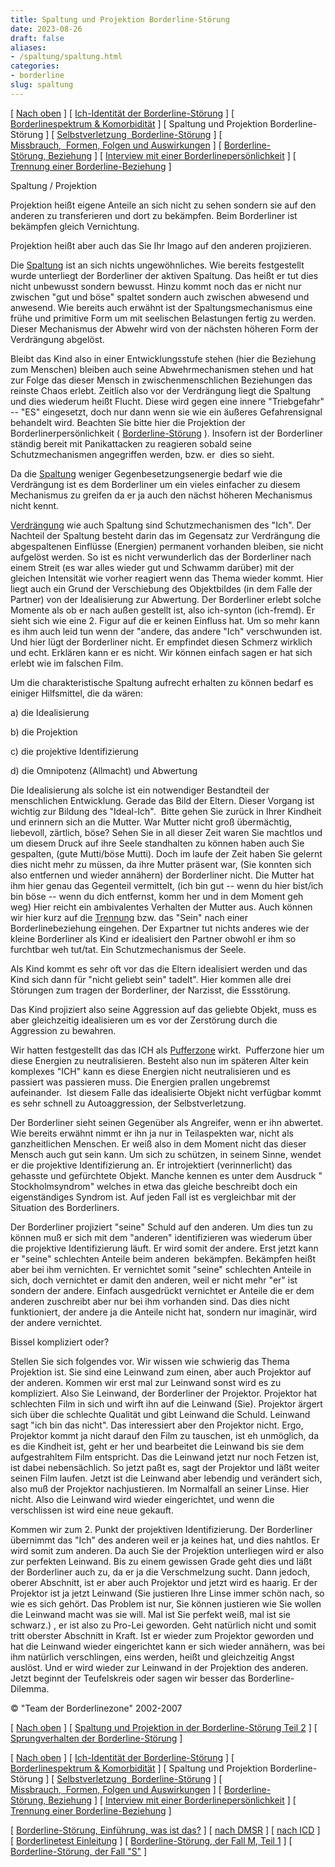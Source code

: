 ```yaml
---
title: Spaltung und Projektion Borderline-Störung
date: 2023-08-26
draft: false
aliases:
- /spaltung/spaltung.html
categories:
- borderline
slug: spaltung
---
```



[ [Nach oben](../bord/bord1/bord1.html) ] [ [Ich-Identität der Borderline-Störung](../bord/bord3/bord_stoerung_1.html) ] [ [Borderlinespektrum & Komorbidität](../bord/borderlinespektrum_mit.htm) ] [ Spaltung und Projektion Borderline-Störung ] [ [Selbstverletzung  Borderline-Störung](../ssv/ssvv.htm) ] [ [Missbrauch,  Formen, Folgen und Auswirkungen](../bord/missbrauch.htm) ] [ [Borderline-Störung, Beziehung](../beziehung/beziehung.htm) ] [ [Interview mit einer Borderlinepersönlichkeit](../bord/interview_mit_borderline.htm) ] [ [Trennung einer Borderline-Beziehung](../trennung/trennung.htm) ]

Spaltung
/ Projektion

Projektion heißt eigene Anteile an sich nicht zu sehen
sondern sie auf den anderen zu transferieren und dort zu bekämpfen. Beim
Borderliner ist bekämpfen gleich Vernichtung.

Projektion heißt aber auch das Sie Ihr Imago auf den
anderen projizieren.

Die [Spaltung](https://blz.borderliner.ch/spaltung/spaltung/spaltung.htm) ist an sich nichts ungewöhnliches. Wie bereits
festgestellt wurde unterliegt der Borderliner der aktiven Spaltung. Das heißt
er tut dies nicht unbewusst sondern bewusst. Hinzu kommt noch das er nicht nur
zwischen "gut und böse" spaltet sondern auch zwischen abwesend und anwesend.
Wie
bereits auch erwähnt ist der Spaltungsmechanismus eine frühe und primitive
Form um mit seelischen Belastungen fertig zu werden. Dieser Mechanismus der
Abwehr wird von der nächsten höheren Form der Verdrängung abgelöst.

Bleibt das Kind also in einer Entwicklungsstufe stehen (hier
die Beziehung zum Menschen) bleiben auch seine Abwehrmechanismen stehen und hat
zur Folge das dieser Mensch in zwischenmenschlichen Beziehungen das reinste
Chaos erlebt. Zeitlich also vor der Verdrängung liegt die Spaltung und dies
wiederum heißt Flucht. Diese wird gegen eine innere "Triebgefahr" --
"ES" eingesetzt, doch nur dann wenn sie wie ein äußeres Gefahrensignal behandelt wird. Beachten Sie bitte hier die Projektion
der Borderlinerpersönlichkeit ( [Borderline-Störung](https://blz.borderliner.ch/bord/bord1/bord1.html) ). Insofern ist der Borderliner ständig bereit mit Panikattacken zu
reagieren sobald seine Schutzmechanismen angegriffen werden, bzw. er  dies
so sieht.

Da die [Spaltung](https://blz.borderliner.ch/spaltung/spaltung/spaltung.htm) weniger Gegenbesetzungsenergie bedarf wie die
Verdrängung ist es dem Borderliner um ein vieles einfacher zu diesem
Mechanismus zu greifen da er ja auch den nächst höheren Mechanismus nicht
kennt.

[Verdrängung](https://blz.borderliner.ch/bord/bord1/bord1.html#Verdrängung) wie auch Spaltung sind Schutzmechanismen des
"Ich". Der Nachteil der Spaltung besteht darin das im Gegensatz
zur Verdrängung die abgespaltenen Einflüsse (Energien) permanent vorhanden
bleiben, sie nicht aufgelöst werden. So ist es nicht verwunderlich das der Borderliner nach einem
Streit (es war alles wieder gut und Schwamm darüber)
mit der gleichen Intensität wie vorher reagiert wenn das Thema wieder kommt.
Hier liegt auch ein Grund der Verschiebung des Objektbildes (in dem Falle der Partner) von der Idealisierung zur Abwertung. Der Borderliner erlebt solche Momente als ob er nach
außen gestellt ist, also ich-synton (ich-fremd). Er sieht sich wie
eine 2. Figur auf die er keinen Einfluss hat. Um so mehr kann es ihm auch leid
tun wenn der "andere, das andere "Ich" verschwunden ist. Und hier lügt
der Borderliner nicht. Er empfindet diesen Schmerz wirklich und echt. Erklären
kann er es nicht. Wir können einfach sagen er hat sich erlebt wie im falschen
Film.

Um die charakteristische Spaltung aufrecht erhalten zu können
bedarf es einiger Hilfsmittel, die da wären:

a) die
Idealisierung

b) die Projektion

c) die projektive Identifizierung

d) die Omnipotenz (Allmacht) und Abwertung

Die Idealisierung als solche ist ein notwendiger Bestandteil
der menschlichen Entwicklung. Gerade das Bild der Eltern. Dieser Vorgang ist
wichtig zur Bildung des "Ideal-Ich".  Bitte gehen Sie zurück in
Ihrer Kindheit und erinnern sich an die Mutter. War Mutter nicht groß
übermächtig, liebevoll, zärtlich, böse? Sehen Sie in all dieser Zeit waren Sie machtlos und um diesem Druck auf ihre Seele standhalten zu können haben
auch Sie gespalten, (gute Mutti/böse Mutti). Doch im laufe der Zeit haben Sie
gelernt dies nicht mehr zu müssen, da ihre Mutter präsent war, (Sie konnten
sich also entfernen und wieder annähern) der Borderliner
nicht. Die Mutter hat ihm hier genau das Gegenteil vermittelt, (ich bin gut --
wenn du hier bist/ich bin böse -- wenn du dich entfernst, komm her und in dem
Moment geh weg) Hier reicht ein ambivalentes Verhalten der Mutter aus. Auch
können wir hier kurz auf die [Trennung](https://blz.borderliner.ch/trennung/trennung.htm) bzw. das "Sein" nach einer
Borderlinebeziehung eingehen. Der Expartner tut nichts anderes wie der kleine Borderliner als
Kind er idealisiert den Partner obwohl er ihm so furchtbar weh tut/tat. Ein Schutzmechanismus der Seele.

Als Kind kommt es sehr oft vor das die Eltern idealisiert
werden und das Kind sich dann für "nicht geliebt sein"
tadelt". Hier kommen alle drei Störungen zum tragen der Borderliner,
der Narzisst, die Essstörung.

Das Kind projiziert also seine Aggression auf das geliebte
Objekt, muss es aber gleichzeitig idealisieren um es vor der Zerstörung durch die
Aggression zu bewahren.

Wir hatten festgestellt das das ICH als [Pufferzone](https://blz.borderliner.ch/ich/psychodynamisches_modell-normal.htm) wirkt.  Pufferzone hier um diese Energien zu neutralisieren. Besteht also
nun im späteren Alter kein komplexes "ICH" kann es diese Energien nicht
neutralisieren und es passiert was passieren muss. Die Energien prallen
ungebremst aufeinander.  Ist diesem Falle das
idealisierte Objekt nicht verfügbar kommt es sehr schnell zu Autoaggression,
der Selbstverletzung.

Der Borderliner sieht seinen Gegenüber als Angreifer, wenn
er ihn abwertet. Wie bereits erwähnt nimmt er ihn ja nur in Teilaspekten war,
nicht als ganzheitlichen Menschen. Er weiß also in dem Moment nicht das dieser
Mensch auch gut sein kann. Um sich zu schützen, in seinem Sinne, wendet er
die projektive Identifizierung an. Er introjektiert (verinnerlicht) das gehasste
und
gefürchtete Objekt. Manche kennen es unter dem Ausdruck "
Stockholmsyndrom" welches in etwa das gleiche beschreibt doch ein
eigenständiges Syndrom ist. Auf jeden Fall ist es vergleichbar mit der Situation
des Borderliners.

Der Borderliner projiziert "seine" Schuld auf den
anderen. Um dies tun zu können muß er sich mit dem "anderen"
identifizieren was wiederum über die projektive Identifizierung läuft. Er wird
somit der andere. Erst jetzt kann er "seine" schlechten Anteile beim
anderen  bekämpfen.
Bekämpfen heißt aber bei ihm vernichten. Er vernichtet somit "seine"
schlechten Anteile in sich, doch vernichtet er damit den anderen, weil er nicht
mehr "er" ist sondern der andere. Einfach ausgedrückt vernichtet er Anteile die
er dem anderen zuschreibt aber nur bei ihm vorhanden sind. Das dies nicht
funktioniert, der andere ja die Anteile nicht hat, sondern nur imaginär, wird
der andere vernichtet.

Bissel kompliziert oder?

Stellen Sie sich folgendes vor. Wir wissen wie schwierig das
Thema Projektion ist. Sie sind eine Leinwand zum einen, aber auch Projektor auf
der anderen. Kommen wir erst mal zur Leinwand sonst wird es zu kompliziert. Also
Sie Leinwand, der Borderliner der Projektor. Projektor hat schlechten Film in sich und
wirft ihn auf die Leinwand (Sie). Projektor ärgert sich über die schlechte
Qualität und gibt Leinwand die Schuld. Leinwand sagt "ich bin das nicht". Das interessiert
aber den Projektor nicht. Ergo, Projektor kommt ja nicht darauf den Film zu tauschen,
ist eh unmöglich, da es die Kindheit ist, geht er her und bearbeitet die
Leinwand bis sie dem aufgestrahltem Film entspricht. Das die Leinwand jetzt nur
noch Fetzen ist, ist dabei nebensächlich. So jetzt paßt es, sagt der Projektor
und läßt weiter seinen Film laufen. Jetzt ist die Leinwand aber lebendig und
verändert sich, also muß der Projektor nachjustieren. Im Normalfall an seiner
Linse. Hier nicht. Also die Leinwand wird wieder eingerichtet, und wenn die
verschlissen ist wird eine neue gekauft.

Kommen wir zum 2. Punkt der projektiven Identifizierung. Der
Borderliner übernimmt das "Ich" des anderen weil er ja keines hat, und dies
nahtlos. Er wird somit zum anderen. Da auch Sie der Projektion unterliegen wird
er
also zur perfekten Leinwand. Bis zu einem gewissen Grade geht dies und läßt der Borderliner auch zu, da er ja die Verschmelzung sucht. Dann jedoch, oberer
Abschnitt, ist er aber auch Projektor und jetzt wird es haarig. Er der Projektor ist ja jetzt
Leinwand (Sie justieren Ihre Linse immer schön nach, so wie es sich gehört.
Das Problem ist nur, Sie können justieren wie Sie wollen die Leinwand macht was
sie will. Mal ist Sie perfekt weiß, mal ist sie schwarz.) , er ist also zu
Pro-Lei geworden. Geht
natürlich nicht und somit tritt oberster Abschnitt in Kraft. Ist er wieder zum
Projektor geworden und hat die Leinwand wieder eingerichtet kann er sich wieder
annähern, was bei ihm natürlich verschlingen, eins werden, heißt und
gleichzeitig Angst auslöst. Und er wird
wieder zur Leinwand in der Projektion des anderen. Jetzt beginnt der
Teufelskreis oder sagen wir besser das Borderline-Dilemma.

© "Team der Borderlinezone" 2002-2007

[ [Nach oben](../bord/bord1/bord1.html) ] [ [Spaltung und Projektion in der Borderline-Störung Teil 2](spaltung/spaltung.htm) ] [ [Sprungverhalten der Borderline-Störung](sprungverhalten_borderline.htm) ]

[ [Nach oben](../bord/bord1/bord1.html) ] [ [Ich-Identität der Borderline-Störung](../bord/bord3/bord_stoerung_1.html) ] [ [Borderlinespektrum & Komorbidität](../bord/borderlinespektrum_mit.htm) ] [ Spaltung und Projektion Borderline-Störung ] [ [Selbstverletzung  Borderline-Störung](../ssv/ssvv.htm) ] [ [Missbrauch,  Formen, Folgen und Auswirkungen](../bord/missbrauch.htm) ] [ [Borderline-Störung, Beziehung](../beziehung/beziehung.htm) ] [ [Interview mit einer Borderlinepersönlichkeit](../bord/interview_mit_borderline.htm) ] [ [Trennung einer Borderline-Beziehung](../trennung/trennung.htm) ]

[ [Borderline-Störung, Einführung, was ist das?](../bord/bord1/bord1.html) ] [ [nach DMSR](../bord/bord4/dmsr.html) ] [ [nach ICD](../bord/bord2/stoerung_f60_31_borderline.html) ] [ [Borderlinetest Einleitung](../bord/bord_test/einleitung_bps_test.html) ] [ [Borderline-Störung, der Fall M, Teil 1](../fallbeisp_m_1/fallbeispiel_m.htm) ] [ [Borderline-Störung, der Fall "S"](../der_fall_s/der_fall_s.htm) ]
